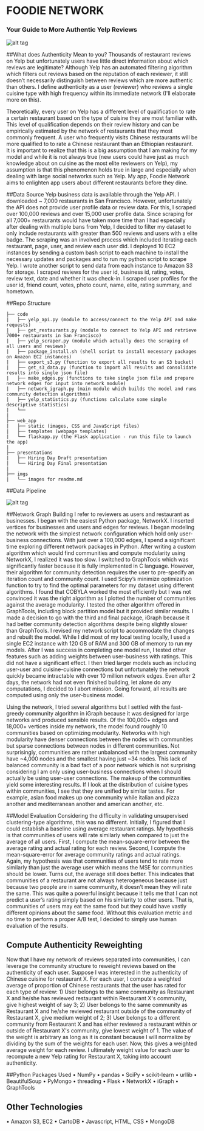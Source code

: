 # FOODIE NETWORK
### Your Guide to More Authentic Yelp Reviews 
![alt tag](https://github.com/alee7135/yelp/blob/master/imgs/foodie_network.png)

##What does Authenticity Mean to you?
Thousands of restaurant reviews on Yelp but unfortunately users have little direct information about which reviews are legitimate? Although Yelp has an automated filtering algorithm which filters out reviews based on the reputation of each reviewer, it still doesn’t necessarily distinguish between reviews which are more authentic than others. I define authenticity as a user (reviewer) who reviews a single cuisine type with high frequency within its immediate network (I'll elaborate more on this). 

Theoretically, every user on Yelp has a different level of qualification to rate a certain restaurant based on the type of cuisine they are most familiar with. This level of qualification depends on their review history and can be empirically estimated by the network of restaurants that they most commonly frequent. A user who frequently visits Chinese restaurants will be more qualified to to rate a Chinese restaurant than an Ethiopian restaurant. It is important to realize that this is a big assumption that I am making for my model and while it is not always true (new users could have just as much knowledge about on cuisine as the most elite reviewers on Yelp), my assumption is that this phenomenon holds true in large and especially when dealing with large social networks such as Yelp. My app, Foodie Network aims to enlighten app users about different restaurants before they dine. 

##Data Source 
Yelp business data is available through the Yelp API. I downloaded ~ 7,000 restaurants in San Francisco. However, unfortunately the API does not provide user profile data or review data. For this, I scraped over 100,000 reviews and over 15,000 user profile data. Since scraping for all 7,000+ restaurants would have taken more time than I had especially after dealing with multiple bans from Yelp, I decided to filter my dataset to only include restaurants with greater than 500 reviews and users with a elite badge. The scraping was an involved process which included iterating each restaurant, page, user, and review each user did. I deployed 10 EC2 instances by sending a custom bash script to each machine to install the necessary updates and packages and to run my python script to scrape Yelp. I wrote another script to send data from each instance to Amazon S3 for storage. I scraped reviews for the user id, business id, rating, votes, review text, date and whether it was check-in. I scraped user profiles for the user id, friend count, votes, photo count, name, elite, rating summary, and hometown. 

##Repo Structure
```
├── code
|   ├── yelp_api.py (module to access/connect to the Yelp API and make requests)
|   ├── get_restaurants.py (module to connect to Yelp API and retrieve 7000+ restaurants in San Francisco)
|   ├── yelp_scraper.py (module which actually does the scraping of all users and reviews)
|   ├── package_install.sh (shell script to install necessary packages on Amazon EC2 instances)
|   ├── export_s3.py (function to export all results to an S3 bucket)
|   ├── get_s3_data.py (function to import all results and consolidate results into single json file)
|   ├── make_edges.py (functions to take single json file and prepare network edges for input into network module)
|   ├── network_igraph.py (main module which builds the model and runs community detection algorithms)
|   ├── yelp_statistics.py (functions calculate some simple descriptive statistics)
|   └──
|
├── web_app
|   ├── static (images, CSS and JavaScript files)
|   ├── templates (webpage templates)
|   └── flaskapp.py (the Flask application - run this file to launch the app)
|
├── presentations
|   ├── Hiring Day Draft presentation
|   └── Hiring Day Final presentation
|
├── imgs
|   └── images for readme.md
```

##Data Pipeline

![alt tag](https://github.com/alee7135/yelp/blob/master/imgs/pipeline.jpg)

##Network Graph Building
I refer to reviewers as users and restaurant as businesses. I began with the easiest Python package, NetworkX. I inserted vertices for businesses and users and edges for reviews. I began modeling the network with the simplest network configuration which hold only user-business connections. With just over a 100,000 edges, I spend a significant time exploring different network packages in Python. After writing a custom algorithm which would find communities and compute modularity using NetworkX, I realized it was too slow. 
I switched to GraphTools which was significantly faster because it is fully implemented in C language. However, their algorithm for community detection requires the user to pre-specify an iteration count and community count. I used Scipy’s minimize optimization function to try to find the optimal parameters for my dataset using different algorithms. I found that COBYLA worked the most efficiently but I was not convinced it was the right algorithm as I plotted the number of communities against the average modularity. I tested the other algorithm offered in GraphTools, including block partition model but it provided similar results. 
I made a decision to go with the third and final package, iGraph because it had better community detection algorithms despite being slightly slower than GraphTools. I revised my network script to accommodate the changes and rebuilt the model. While I did most of my local testing locally, I used a single EC2 instance with 120 GB of RAM and 300 GB of memory to run my models. After I was success in completing one model run, I tested other features such as adding weights between user-business with ratings. This did not have a significant effect. I then tried larger models such as including user-user and cuisine-cuisine connections but unfortunately the network quickly became intractable with over 10 million network edges. Even after 2 days, the network had not even finished building, let alone do any computations, I decided to I abort mission. Going forward, all results are computed using only the user-business model. 

Using the network, I tried several algorithms but I settled with the fast-greedy community algorithm in iGraph because it was designed for large networks and produced sensible results. Of the 100,000+ edges and 18,000+ vertices inside my network, the model found roughly 10 communities based on optimizing modularity. Networks with high modularity have denser connections between the nodes with communities but sparse connections between nodes in different communities. Not surprisingly, communities are rather unbalanced with the largest community have ~4,000 nodes and the smallest having just ~34 nodes. This lack of balanced community is a bad fact of a poor network which is not surprising considering I am only using user-business connections when I should actually be using user-user connections. The makeup of the communities yield some interesting results. If I look at the distribution of cuisine types within communities, I see that they are unified by similar tastes. For example, asian food makes up one community while italian and pizza another and mediterranean another and american another, etc. 

##Model Evaluation
Considering the difficulty in validating unsupervised clustering-type algorithms, this was no different. Initially, I figured that I could establish a baseline using average restaurant ratings. My hypothesis is that communities of users will rate similarly when compared to just the average of all users. First, I compute the mean-square-error between the average rating and actual rating for each review. Second, I compute the mean-square-error for average community ratings and actual ratings. Again, my hypothesis was that communities of users tend to rate more similarly than just the average user which means the MSE for communities should be lower. Turns out, the average still does better. This indicates that communities of a restaurant are not always heterogeneous because just because two people are in same community, it doesn’t mean they will rate the same. This was quite a powerful insight because it tells me that I can not predict a user’s rating simply based on his similarity to other users. That is, communities of users may eat the same food but they could have vastly different opinions about the same food. Without this evaluation metric and no time to perform a proper A/B test, I decided to simply use human evaluation of the results. 

## Compute Authenticity Reweighting
Now that I have my network of reviews separated into communities, I can leverage the community structure to reweight reviews based on the authenticity of each user. Suppose I was interested in the authenticity of Chinese cuisine for restaurant X. For each user, I compute a weighted average of proportion of Chinese restaurants that the user has rated for each type of review: 1) User belongs to the same community as Restaurant X and he/she has reviewed restaurant within Restaurant X's community, give highest weight of say 3; 2) User belongs to the same community as Restaurant X and he/she reviewed restaurant outside of the community of Restaurant X, give medium weight of 2; 3) User belongs to a different community from Restaurant X and has either reviewed a restaurant within or outside of Restaurant X's community, give lowest weight of 1. The value of the weight is arbitrary as long as it is constant because I will normalize by dividing by the sum of the weights for each user. Now, this gives a weighted average weight for each review. I ultimately weight value for each user to recompute a new Yelp rating for Restaurant X, taking into account authenticity. 



##Python Packages Used
•	NumPy
•	pandas
•	SciPy
•	scikit-learn
•	urllib
•	BeautifulSoup
•	PyMongo
•	threading
•	Flask
•	NetworkX
•	iGraph
•	GraphTools

## Other Technologies
•	Amazon S3, EC2
•	CartoDB
•	Javascript, HTML, CSS
•	MongoDB



